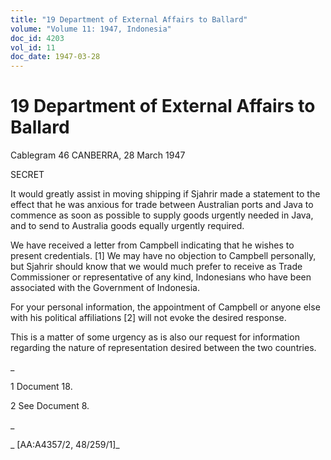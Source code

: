 ```yaml
---
title: "19 Department of External Affairs to Ballard"
volume: "Volume 11: 1947, Indonesia"
doc_id: 4203
vol_id: 11
doc_date: 1947-03-28
---
```


# 19 Department of External Affairs to Ballard

Cablegram 46 CANBERRA, 28 March 1947

SECRET

It would greatly assist in moving shipping if Sjahrir made a statement to the effect that he was anxious for trade between Australian ports and Java to commence as soon as possible to supply goods urgently needed in Java, and to send to Australia goods equally urgently required.

We have received a letter from Campbell indicating that he wishes to present credentials. [1] We may have no objection to Campbell personally, but Sjahrir should know that we would much prefer to receive as Trade Commissioner or representative of any kind, Indonesians who have been associated with the Government of Indonesia.

For your personal information, the appointment of Campbell or anyone else with his political affiliations [2] will not evoke the desired response.

This is a matter of some urgency as is also our request for information regarding the nature of representation desired between the two countries.

_

1 Document 18.

2 See Document 8.

_

_ [AA:A4357/2, 48/259/1]_
